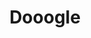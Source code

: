 ---
inv_num: 2004-006
add_credit:
url: 2004-006-dooogle
title: Dooogle
year: '2004'
display_year: '2004'
medium: Web hack
dims:
pitch: "​A version of Google that only returns results for Doogie Howser."
ps:
live_url: http://dooogle.com/
youtube:
related_code: https://github.com/coryarcangel/Dooogle
subheading:
download:
commission:
related: "[4214] [2013-140-the-source-issue-7-dooogle] 2013-140 The Source Issue 7
  Dooogle"
layout: things-i-made
---
